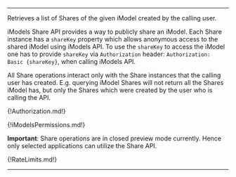 ---

Retrieves a list of Shares of the given iModel created by the calling user.

iModels Share API provides a way to publicly share an iModel. Each Share instance has a `shareKey` property which allows anonymous access to the shared iModel using iModels API.
To use the `shareKey` to access the iModel one has to provide `shareKey` via `Authorization` header: `Authorization: Basic {shareKey}`, when calling iModels API.

All Share operations interact only with the Share instances that the calling user has created. E.g. querying iModel Shares will not return all the Shares iModel has, but only the Shares which were created by the user who is calling the API.

{!Authorization.md!}

{!iModelsPermissions.md!}

**Important**: Share operations are in closed preview mode currently. Hence only selected applications can utilize the Share API.

{!RateLimits.md!}

---